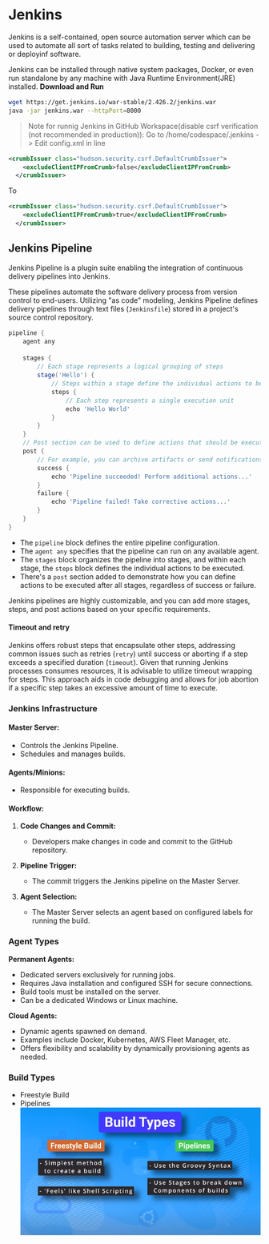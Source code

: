 # Jenkins
Jenkins is a self-contained, open source automation server which can be used to automate all sort of tasks related to building, testing and delivering or deployinf software.

Jenkins can be installed through native system packages, Docker, or even run standalone by any machine with Java Runtime Environment(JRE) installed.
**Download and Run**
```bash
wget https://get.jenkins.io/war-stable/2.426.2/jenkins.war
java -jar jenkins.war --httpPort=8000
```
> Note for runnig Jenkins in GitHub Workspace(disable csrf verification (not recommended in production)): Go to /home/codespace/.jenkins -> Edit config.xml in line
```xml
<crumbIssuer class="hudson.security.csrf.DefaultCrumbIssuer">
    <excludeClientIPFromCrumb>false</excludeClientIPFromCrumb>
  </crumbIssuer>
```
To
```xml
<crumbIssuer class="hudson.security.csrf.DefaultCrumbIssuer">
    <excludeClientIPFromCrumb>true</excludeClientIPFromCrumb>
  </crumbIssuer>
```
## Jenkins Pipeline
Jenkins Pipeline is a plugin suite enabling the integration of continuous delivery pipelines into Jenkins. 

These pipelines automate the software delivery process from version control to end-users. Utilizing "as code" modeling, Jenkins Pipeline defines delivery pipelines through text files (`Jenkinsfile`) stored in a project's source control repository.


```groovy
pipeline {
    agent any

    stages {
        // Each stage represents a logical grouping of steps
        stage('Hello') {
            // Steps within a stage define the individual actions to be performed
            steps {
                // Each step represents a single execution unit
                echo 'Hello World'
            }
        }
    }
    // Post section can be used to define actions that should be executed after all stages, regardless of their success or failure
    post {
        // For example, you can archive artifacts or send notifications here
        success {
            echo 'Pipeline succeeded! Perform additional actions...'
        }
        failure {
            echo 'Pipeline failed! Take corrective actions...'
        }
    }
}
```

- The `pipeline` block defines the entire pipeline configuration.
- The `agent any` specifies that the pipeline can run on any available agent.
- The `stages` block organizes the pipeline into stages, and within each stage, the `steps` block defines the individual actions to be executed.
- There's a `post` section added to demonstrate how you can define actions to be executed after all stages, regardless of success or failure.

Jenkins pipelines are highly customizable, and you can add more stages, steps, and post actions based on your specific requirements. 

#### Timeout and retry
Jenkins offers robust steps that encapsulate other steps, addressing common issues such as retries (`retry`) until success or aborting if a step exceeds a specified duration (`timeout`). Given that running Jenkins processes consumes resources, it is advisable to utilize timeout wrapping for steps. This approach aids in code debugging and allows for job abortion if a specific step takes an excessive amount of time to execute.

### Jenkins Infrastructure

#### Master Server:
- Controls the Jenkins Pipeline.
- Schedules and manages builds.

#### Agents/Minions:
- Responsible for executing builds.

#### Workflow:

1. **Code Changes and Commit:**
   - Developers make changes in code and commit to the GitHub repository.

2. **Pipeline Trigger:**
   - The commit triggers the Jenkins pipeline on the Master Server.

3. **Agent Selection:**
   - The Master Server selects an agent based on configured labels for running the build.

### Agent Types

**Permanent Agents:**
- Dedicated servers exclusively for running jobs.
- Requires Java installation and configured SSH for secure connections.
- Build tools must be installed on the server.
- Can be a dedicated Windows or Linux machine.

**Cloud Agents:**
- Dynamic agents spawned on demand.
- Examples include Docker, Kubernetes, AWS Fleet Manager, etc.
- Offers flexibility and scalability by dynamically provisioning agents as needed.

### Build Types
- Freestyle Build
- Pipelines
![Build types](images/build_types.png)